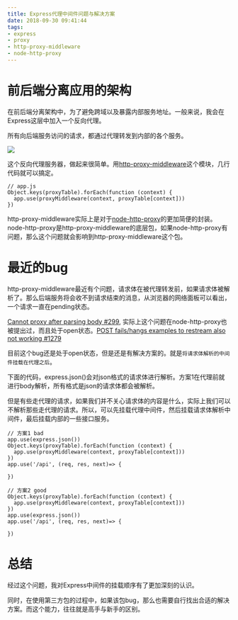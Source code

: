 ```yaml
---
title: Express代理中间件问题与解决方案
date: 2018-09-30 09:41:44
tags:
- express
- proxy
- http-proxy-middleware
- node-http-proxy
---
```


# 前后端分离应用的架构

在前后端分离架构中，为了避免跨域以及暴露内部服务地址。一般来说，我会在Express这层中加入一个反向代理。

所有向后端服务访问的请求，都通过代理转发到内部的各个服务。

![](http://on-img.com/chart_image/5ac48a5fe4b00dc8a02d30f4.png)

这个反向代理服务器，做起来很简单。用[http-proxy-middleware](https://github.com/chimurai/http-proxy-middleware)这个模块，几行代码就可以搞定。

```
// app.js
Object.keys(proxyTable).forEach(function (context) {
  app.use(proxyMiddleware(context, proxyTable[context]))
})
```

http-proxy-middleware实际上是对于[node-http-proxy](https://github.com/nodejitsu/node-http-proxy)的更加简便的封装。node-http-proxy是http-proxy-middleware的底层包，如果node-http-proxy有问题，那么这个问题就会影响到http-proxy-middleware这个包。

# 最近的bug

http-proxy-middleware最近有个问题，请求体在被代理转发前，如果请求体被解析了。那么后端服务将会收不到请求结束的消息，从浏览器的网络面板可以看出，一个请求一直在pending状态。

[Cannot proxy after parsing body #299](https://github.com/chimurai/http-proxy-middleware/issues/299), 实际上这个问题在node-http-proxy也被提出过，而且处于open状态。[POST fails/hangs examples to restream also not working #1279](https://github.com/nodejitsu/node-http-proxy/issues/1279)

目前这个bug还是处于open状态，但是还是有解决方案的。就是`将请求体解析的中间件挂载在代理之后`。

下面的代码，express.json()会对json格式的请求体进行解析。方案1在代理前就进行body解析，所有格式是json的请求体都会被解析。

但是有些走代理的请求，如果我们并不关心请求体的内容是什么，实际上我们可以不解析那些走代理的请求。所以，可以先挂载代理中间件，然后挂载请求体解析中间件，最后挂载内部的一些接口服务。

```
// 方案1 bad
app.use(express.json())
Object.keys(proxyTable).forEach(function (context) {
  app.use(proxyMiddleware(context, proxyTable[context]))
})
app.use('/api', (req, res, next)=> {

})

// 方案2 good
Object.keys(proxyTable).forEach(function (context) {
  app.use(proxyMiddleware(context, proxyTable[context]))
})
app.use(express.json())
app.use('/api', (req, res, next)=> {

})
```

# 总结

经过这个问题，我对Express中间件的挂载顺序有了更加深刻的认识。

同时，在使用第三方包的过程中，如果该包bug，那么也需要自行找出合适的解决方案。而这个能力，往往就是高手与新手的区别。